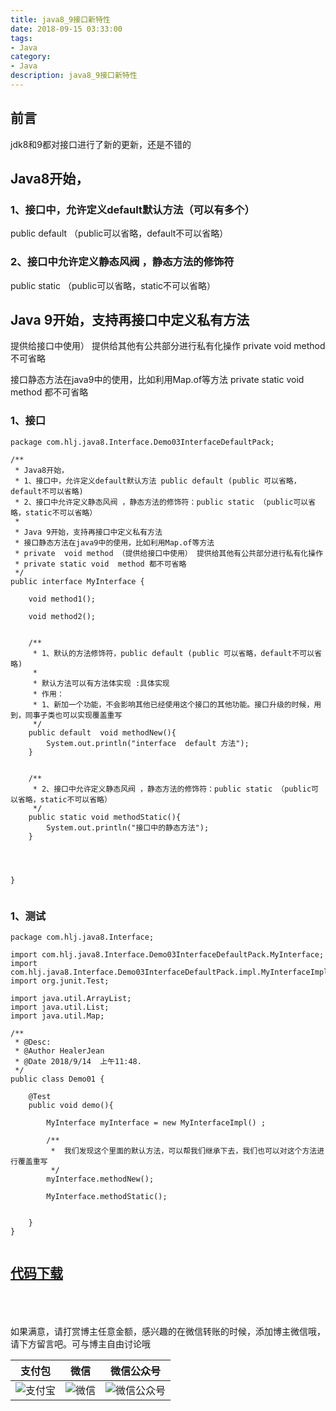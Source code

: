 ```yaml
---
title: java8_9接口新特性
date: 2018-09-15 03:33:00
tags: 
- Java
category: 
- Java
description: java8_9接口新特性
---
```

<!-- image url 
https://raw.githubusercontent.com/HealerJean123/HealerJean123.github.io/master/blogImages
　　首行缩进
<font color="red">  </font>
-->

## 前言

jdk8和9都对接口进行了新的更新，还是不错的


## Java8开始，
### 1、接口中，允许定义default默认方法（可以有多个）

  public default  （public可以省略，default不可以省略）

### 2、接口中允许定义静态风阀 ，静态方法的修饰符
public static （public可以省略，static不可以省略）
 
## Java 9开始，支持再接口中定义私有方法

 
  提供给接口中使用） 提供给其他有公共部分进行私有化操作
  private  void method   不可省略
  
  接口静态方法在java9中的使用，比如利用Map.of等方法
  private static void  method 都不可省略


### 1、接口

```
package com.hlj.java8.Interface.Demo03InterfaceDefaultPack;

/**
 * Java8开始，
 * 1、接口中，允许定义default默认方法 public default (public 可以省略，default不可以省略)
 * 2、接口中允许定义静态风阀 ，静态方法的修饰符：public static （public可以省略，static不可以省略）
 *
 * Java 9开始，支持再接口中定义私有方法
 * 接口静态方法在java9中的使用，比如利用Map.of等方法
 * private  void method （提供给接口中使用） 提供给其他有公共部分进行私有化操作
 * private static void  method 都不可省略
 */
public interface MyInterface {

    void method1();

    void method2();


    /**
     * 1、默认的方法修饰符，public default (public 可以省略，default不可以省略)
     *
     * 默认方法可以有方法体实现 :具体实现
     * 作用：
     * 1、新加一个功能，不会影响其他已经使用这个接口的其他功能。接口升级的时候，用到，同事子类也可以实现覆盖重写
     */
    public default  void methodNew(){
        System.out.println("interface  default 方法");
    }


    /**
     * 2、接口中允许定义静态风阀 ，静态方法的修饰符：public static （public可以省略，static不可以省略）
     */
    public static void methodStatic(){
        System.out.println("接口中的静态方法");
    }




}


```

### 1、测试


```
package com.hlj.java8.Interface;

import com.hlj.java8.Interface.Demo03InterfaceDefaultPack.MyInterface;
import com.hlj.java8.Interface.Demo03InterfaceDefaultPack.impl.MyInterfaceImpl;
import org.junit.Test;

import java.util.ArrayList;
import java.util.List;
import java.util.Map;

/**
 * @Desc:
 * @Author HealerJean
 * @Date 2018/9/14  上午11:48.
 */
public class Demo01 {

    @Test
    public void demo(){

        MyInterface myInterface = new MyInterfaceImpl() ;

        /**
         *  我们发现这个里面的默认方法，可以帮我们继承下去，我们也可以对这个方法进行覆盖重写
         */
        myInterface.methodNew();

        MyInterface.methodStatic();


    }
}


```


## [代码下载](https://github.com/HealerJean123/ProjectUtils/tree/master/src/com/hlj/java8)





<br/><br/><br/>
如果满意，请打赏博主任意金额，感兴趣的在微信转账的时候，添加博主微信哦， 请下方留言吧。可与博主自由讨论哦

|支付包 | 微信|微信公众号|
|:-------:|:-------:|:------:|
|![支付宝](https://raw.githubusercontent.com/HealerJean123/HealerJean123.github.io/master/assets/img/tctip/alpay.jpg) | ![微信](https://raw.githubusercontent.com/HealerJean123/HealerJean123.github.io/master/assets/img/tctip/weixin.jpg)|![微信公众号](https://raw.githubusercontent.com/HealerJean123/HealerJean123.github.io/master/assets/img/my/qrcode_for_gh_a23c07a2da9e_258.jpg)|




<!-- Gitalk 评论 start  -->

<link rel="stylesheet" href="https://unpkg.com/gitalk/dist/gitalk.css">
<script src="https://unpkg.com/gitalk@latest/dist/gitalk.min.js"></script> 
<div id="gitalk-container"></div>    
 <script type="text/javascript">
    var gitalk = new Gitalk({
		clientID: `1d164cd85549874d0e3a`,
		clientSecret: `527c3d223d1e6608953e835b547061037d140355`,
		repo: `HealerJean123.github.io`,
		owner: 'HealerJean123',
		admin: ['HealerJean123'],
		id: 'evSiP8JLaW36ucHV',
    });
    gitalk.render('gitalk-container');
</script> 

<!-- Gitalk end -->

